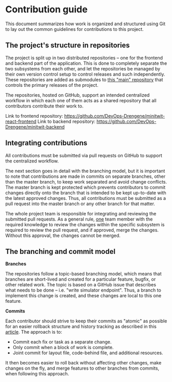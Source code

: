 # Contribution guide

This document summarizes how work is organized and structured using Git to lay out the common guidelines for contributions to this project.

## The project's structure in repositories

The project is split up in two distributed repositories – one for the frontend and backend part of the application. This is done to completely separate the two subsystems from each other, and let the repositories be managed by their own version control setup to control releases and such independently.
These repositories are added as submodules to [this "main" repository](https://github.com/DevOps-Drengene/DevOps-Project) that controls the primary releases of the project.

The repositories, hosted on GitHub, support an intended centralized workflow in which each one of them acts as a shared repository that all contributors contribute their work to.

Link to frontend repository: https://github.com/DevOps-Drengene/minitwit-react-frontend
Link to backend repository: https://github.com/DevOps-Drengene/minitwit-backend

## Integrating contributions

All contributions must be submitted via pull requests on GitHub to support the centralized workflow.

The next section goes in detail with the branching model, but it is important to note that contributions are made in commits on separate branches, other than the master branch, to keep work separated and avoid change conflicts. The master branch is kept protected which prevents contributors to commit changes directly onto the branch that is intended to be kept up-to-date with the latest approved changes.
Thus, all contributions must be submitted as a pull request into the master branch or any other branch for that matter.

The whole project team is responsible for integrating and reviewing the submitted pull requests.
As a general rule, <u>one</u> team member with the required knowledge to review the changes within the specific subsystem is required to review the pull request, and if approved, merge the changes. Without this approval, the changes cannot be merged.

## The branching and commit model

**Branches**

The repositories follow a topic-based branching model, which means that branches are short-lived and created for a particular feature, bugfix, or other related work.
The topic is based on a GitHub issue that describes what needs to be done – i.e. "write simulator endpoint". Thus, a branch to implement this change is created, and these changes are local to this one feature.

**Commits**

Each contributor should strive to keep their commits as "atomic" as possible for an easier rollback structure and history tracking as described in this [article](https://www.freshconsulting.com/atomic-commits/). The approach is to:

* Commit each fix or task as a separate change.
* Only commit when a block of work is complete.
* Joint commit for layout file, code-behind file, and additional resources.

It then becomes easier to roll back without affecting other changes, make changes on the fly, and merge features to other branches from commits, when following this approach.